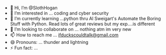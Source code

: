 - 👋 Hi, I’m @SlothHogan
- 👀 I’m interested in ... coding and cyber security
- 🌱 I’m currently learning ...python thru Al Sweigart's Automate the Boring Stuff with Python. Read lots of great reviews but my exp....is different
- 💞️ I’m looking to collaborate on ... nothing atm im very new
- 📫 How to reach me ... ifduckscouldtalk@gmail.com
- 😄 Pronouns: ... thunder and lightning
- ⚡ Fun fact: ...

<!---
SlothHogan/SlothHogan is a ✨ special ✨ repository because its `README.md` (this file) appears on your GitHub profile.
You can click the Preview link to take a look at your changes.
--->
